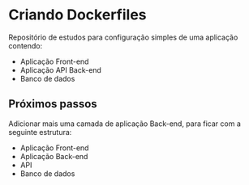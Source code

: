 # Criando Dockerfiles

Repositório de estudos para configuração simples de uma aplicação contendo:

  - Aplicação Front-end
  - Aplicação API Back-end
  - Banco de dados

## Próximos passos 

Adicionar mais uma camada de aplicação Back-end, para ficar com a seguinte estrutura:
  - Aplicação Front-end
  - Aplicação Back-end
  - API
  - Banco de dados
